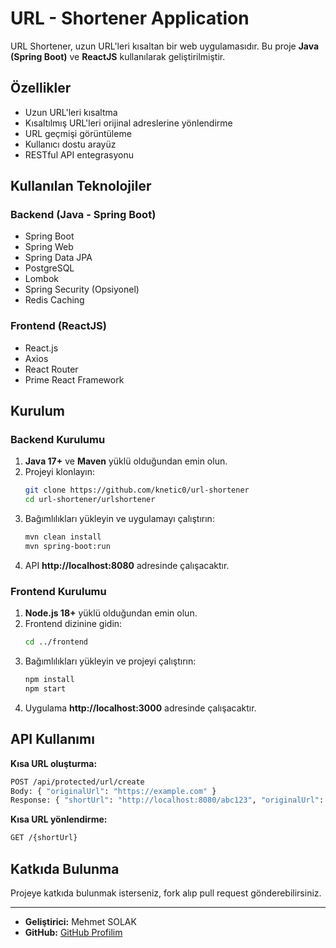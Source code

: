 # URL - Shortener Application

URL Shortener, uzun URL'leri kısaltan bir web uygulamasıdır. Bu proje **Java (Spring Boot)** ve **ReactJS** kullanılarak geliştirilmiştir.

## Özellikler
- Uzun URL'leri kısaltma
- Kısaltılmış URL'leri orijinal adreslerine yönlendirme
- URL geçmişi görüntüleme
- Kullanıcı dostu arayüz
- RESTful API entegrasyonu

## Kullanılan Teknolojiler

### Backend (Java - Spring Boot)
- Spring Boot
- Spring Web
- Spring Data JPA
- PostgreSQL
- Lombok
- Spring Security (Opsiyonel)
- Redis Caching

### Frontend (ReactJS)
- React.js
- Axios
- React Router
- Prime React Framework

## Kurulum

### Backend Kurulumu
1. **Java 17+** ve **Maven** yüklü olduğundan emin olun.
2. Projeyi klonlayın:
   ```bash
   git clone https://github.com/knetic0/url-shortener
   cd url-shortener/urlshortener
   ```
3. Bağımlılıkları yükleyin ve uygulamayı çalıştırın:
   ```bash
   mvn clean install
   mvn spring-boot:run
   ```
4. API **http://localhost:8080** adresinde çalışacaktır.

### Frontend Kurulumu
1. **Node.js 18+** yüklü olduğundan emin olun.
2. Frontend dizinine gidin:
   ```bash
   cd ../frontend
   ```
3. Bağımlılıkları yükleyin ve projeyi çalıştırın:
   ```bash
   npm install
   npm start
   ```
4. Uygulama **http://localhost:3000** adresinde çalışacaktır.

## API Kullanımı
**Kısa URL oluşturma:**
```bash
POST /api/protected/url/create
Body: { "originalUrl": "https://example.com" }
Response: { "shortUrl": "http://localhost:8080/abc123", "originalUrl": "https://example.com" }
```

**Kısa URL yönlendirme:**
```bash
GET /{shortUrl}
```

## Katkıda Bulunma
Projeye katkıda bulunmak isterseniz, fork alıp pull request gönderebilirsiniz.

---
- **Geliştirici:** Mehmet SOLAK 
- **GitHub:** [GitHub Profilim](https://github.com/knetic0) 